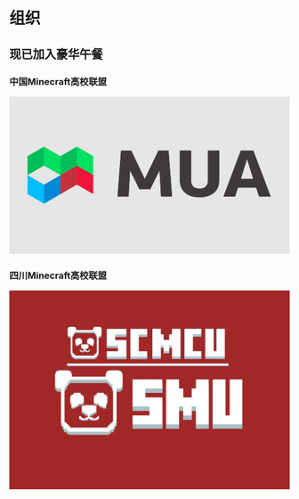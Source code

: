 # 组织

## 现已加入豪华午餐

### 中国Minecraft高校联盟

[![MUA](/img/组织/mua.png)](https://www.mualliance.cn)

### 四川Minecraft高校联盟

[![SCMCU](/img/组织/scmcu.jpg)](https://www.scmcu.cn)
